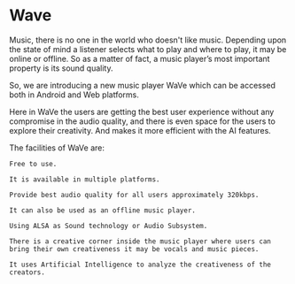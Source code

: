 # Wave

Music, there is no one in the world who doesn't like music. Depending upon the state of mind a listener selects what to play and where to play, it may be online or offline. So as a matter of fact, a music player’s most important property is its sound quality. 

So, we are introducing a new music player WaVe which can be accessed both in Android and Web platforms. 

Here in WaVe the users are getting the best user experience without any compromise in the audio quality, and there is even space for the users to explore their creativity. And makes it more efficient with the AI features.    

The facilities of WaVe are: 

    Free to use. 

    It is available in multiple platforms. 

    Provide best audio quality for all users approximately 320kbps. 

    It can also be used as an offline music player. 

    Using ALSA as Sound technology or Audio Subsystem. 

    There is a creative corner inside the music player where users can bring their own creativeness it may be vocals and music pieces.  

    It uses Artificial Intelligence to analyze the creativeness of the creators. 
